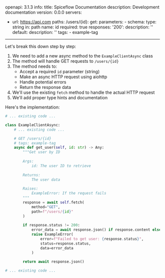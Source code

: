 openapi: 3.1.3
info:
  title: Spiceflow Documentation
  description: Development documentation
  version: 0.0.0
servers:
  - url: https://api.com
paths:
  /users/{id}:
    get:
      parameters:
        - schema:
            type: string
          in: path
          name: id
          required: true
      responses:
        '200':
          description: ''
        default:
          description: ''
      tags:
        - example-tag

---
Let's break this down step by step:

1. We need to add a new async method to the `ExampleClientAsync` class
2. The method will handle GET requests to `/users/{id}`
3. The method needs to:
   - Accept a required `id` parameter (string)
   - Make an async HTTP request using aiohttp
   - Handle potential errors
   - Return the response data
4. We'll use the existing `fetch` method to handle the actual HTTP request
5. We'll add proper type hints and documentation

Here's the implementation:

```python:client.py
# ... existing code ...

class ExampleClientAsync:
    # ... existing code ...

    # GET /users/{id}
    # tags: example-tag
    async def get_user(self, id: str) -> Any:
        """Get user by ID
        
        Args:
            id: The user ID to retrieve
            
        Returns:
            The user data
            
        Raises:
            ExampleError: If the request fails
        """
        response = await self.fetch(
            method="GET",
            path=f"/users/{id}"
        )
        
        if response.status != 200:
            error_data = await response.json() if response.content else None
            raise ExampleError(
                error=f"Failed to get user: {response.status}",
                status=response.status,
                data=error_data
            )
            
        return await response.json()

# ... existing code ...
```